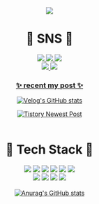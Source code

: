 <div align=center>
	<img src="https://capsule-render.vercel.app/api?type=waving&color=0:9266CC,100:9266CC&&height=210&section=header&text=Si%20Eun%20Github!&fontSize=80&fontColor=ffffff" />	
  
# 🎺 SNS 🎺
<a href="https://velog.io/@poemsilver99"><img src="https://img.shields.io/badge/Velog-20C997?style=flat&logo=Velog&logoColor=white"/><a href="https://velog.io/@poemsilver99">
<a href="https://poetrysilver99.tistory.com/"><img src="https://img.shields.io/badge/Tistory-000000?style=flat&logo=Tistory&logoColor=white"/><a href="https://poetrysilver99.tistory.com/">
<a href="https://github.com/poemsilver"> <img src="https://img.shields.io/badge/GitHub-181717?style=flat&logo=GitHub&logoColor=white"/> <a href="https://github.com/poemsilver"> 	
<a href="https://www.instagram.com/poemsilver99"><img src="https://img.shields.io/badge/Instagram-E4405F?style=flat&logo=GitHub&logoColor=white"/><a href="https://www.instagram.com/poemsilver99"> <img src="https://img.shields.io/badge/Gmail-EA4335?style=flat&logo=Gmail&logoColor=white"/>
<br>

<h3 align="center">✨ recent my post ✨</h3>

<div align="center" style="text-align:center">
	
[![Velog's GitHub stats](https://velog-readme-stats.vercel.app/api?name=poemsilver99)](https://velog.io/@poemsilver99)

[![Tistory Newest Post](https://tistory-readme-stats.vercel.app/api?name=poetrysilver99)](https://poetrysilver99.tistory.com/4)
<br>
<br>

# 🎨 Tech Stack 🎨
<img src="https://img.shields.io/badge/Python-3776AB?style=flat&logo=Python&logoColor=white"/> <img src="https://img.shields.io/badge/C-A8B9CC?style=flat&logo=C&logoColor=white"/> <img src="https://img.shields.io/badge/AWS-232F3E?style=flat&logo=Amazon AWS&logoColor=white"/> <img src="https://img.shields.io/badge/PHP-777BB4?style=flat&logo=PHP&logoColor=white"/> <img src="https://img.shields.io/badge/HTML-E34F26?style=flat&logo=HTML5&logoColor=white"/>
<img src="https://img.shields.io/badge/Apache-D22128?style=flat&logo=Apache&logoColor=white"/> 
<br>
<img src="https://img.shields.io/badge/PyCharm-000000?style=flat&logo=PyCharm&logoColor=white"/> 
<img src="https://img.shields.io/badge/Visual Studio Code-007ACC?style=flat&logo=Visual Studio Code&logoColor=white"/>
<img src="https://img.shields.io/badge/Jenkins-D24939?style=flat&logo=Jenkins&logoColor=white"/> 
<img src="https://img.shields.io/badge/PTC-68BC71?style=flat&logo=PTC&logoColor=white"/>
<br>
<br>
[![Anurag's GitHub stats](https://github-readme-stats.vercel.app/api?username=poemsilver)](https://github.com/poemsilver/github-readme-stats)

